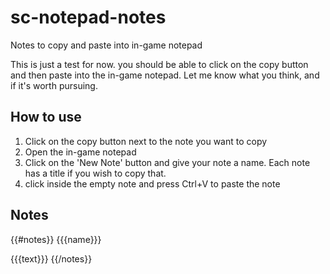 # sc-notepad-notes
Notes to copy and paste into in-game notepad

This is just a test for now. you should be able to click on the copy button and then paste into the in-game notepad. Let me know what you think, and if it's worth pursuing.


## How to use
1. Click on the copy button next to the note you want to copy
2. Open the in-game notepad
3. Click on the 'New Note' button and give your note a name. Each note has a title if you wish to copy that.
4. click inside the empty note and press Ctrl+V to paste the note

## Notes
{{#notes}}
{{{name}}}

{{{text}}}
{{/notes}}
